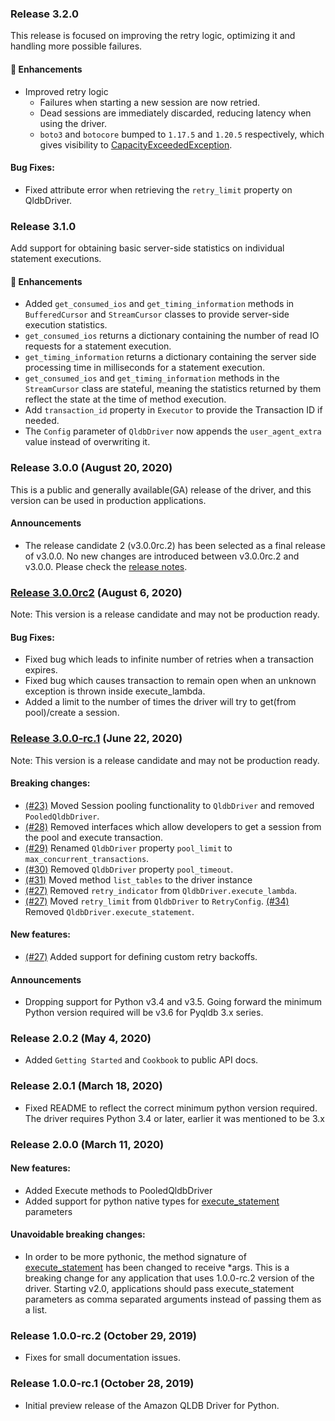 ### Release 3.2.0
This release is focused on improving the retry logic, optimizing it and handling more possible failures.

#### :tada: Enhancements
* Improved retry logic
   * Failures when starting a new session are now retried.
   * Dead sessions are immediately discarded, reducing latency when using the driver.
   * `boto3` and `botocore` bumped to `1.17.5` and `1.20.5` respectively, which gives visibility to [CapacityExceededException](https://docs.aws.amazon.com/qldb/latest/developerguide/driver-errors.html).

#### Bug Fixes:
* Fixed attribute error when retrieving the `retry_limit` property on QldbDriver.

### Release 3.1.0
Add support for obtaining basic server-side statistics on individual statement executions.

#### :tada: Enhancements
* Added `get_consumed_ios` and `get_timing_information` methods in `BufferedCursor` and `StreamCursor` classes to provide server-side execution statistics.
* `get_consumed_ios` returns a dictionary containing the number of read IO requests for a statement execution.
* `get_timing_information` returns a dictionary containing the server side processing time in milliseconds for a statement execution.
* `get_consumed_ios` and `get_timing_information` methods in the `StreamCursor` class are stateful, meaning the statistics returned by them reflect the state at the time of method execution.
* Add `transaction_id` property in `Executor` to provide the Transaction ID if needed.
* The `Config` parameter of `QldbDriver` now appends the `user_agent_extra` value instead of overwriting it.

### Release 3.0.0 (August 20, 2020)
This is a public and generally available(GA) release of the driver, and this version can be used in production applications.

#### Announcements
* The release candidate 2 (v3.0.0rc.2) has been selected as a final release of v3.0.0. No new changes are
introduced between v3.0.0rc.2 and v3.0.0. Please check the [release notes](https://github.com/awslabs/amazon-qldb-driver-python/releases/tag/v3.0.0).

### [Release 3.0.0rc2](https://github.com/awslabs/amazon-qldb-driver-python/releases/tag/v3.0.0rc2) (August 6, 2020)
Note: This version is a release candidate and may not be production ready.

#### Bug Fixes:

* Fixed bug which leads to infinite number of retries when a transaction expires.
* Fixed bug which causes transaction to remain open when an unknown exception is thrown inside execute_lambda.
* Added a limit to the number of times the driver will try to get(from pool)/create a session. 

### [Release 3.0.0-rc.1](https://github.com/awslabs/amazon-qldb-driver-python/releases/tag/v3.0.0-rc.1) (June 22, 2020)
Note: This version is a release candidate and may not be production ready.

#### Breaking changes:

* [(#23)](https://github.com/awslabs/amazon-qldb-driver-python/issues/23) Moved Session pooling functionality to 
`QldbDriver` and removed `PooledQldbDriver`.
* [(#28)](https://github.com/awslabs/amazon-qldb-driver-python/issues/28) Removed interfaces which allow developers to 
get a session from the pool and execute transaction.
* [(#29)](https://github.com/awslabs/amazon-qldb-driver-python/issues/29) Renamed `QldbDriver` property `pool_limit` to 
`max_concurrent_transactions`.
* [(#30)](https://github.com/awslabs/amazon-qldb-driver-python/issues/30) Removed `QldbDriver` property `pool_timeout`.
* [(#31)](https://github.com/awslabs/amazon-qldb-driver-python/issues/31) Moved method `list_tables` to the driver 
instance
* [(#27)](https://github.com/awslabs/amazon-qldb-driver-python/issues/27) Removed `retry_indicator` 
from `QldbDriver.execute_lambda`.
* [(#27)](https://github.com/awslabs/amazon-qldb-driver-python/issues/27) Moved `retry_limit` from `QldbDriver` to 
`RetryConfig`.
 [(#34)](https://github.com/awslabs/amazon-qldb-driver-python/issues/34)  Removed `QldbDriver.execute_statement`.

#### New features:

* [(#27)](https://github.com/awslabs/amazon-qldb-driver-python/issues/27) Added support for defining custom retry 
backoffs.

#### Announcements 

* Dropping support for Python v3.4 and v3.5. Going forward the minimum Python version required will be v3.6 for Pyqldb 3.x 
series.


### Release 2.0.2 (May 4, 2020)
* Added `Getting Started` and `Cookbook` to public API docs.

### Release 2.0.1 (March 18, 2020)

* Fixed README to reflect the correct minimum python version required.
The driver requires Python 3.4 or later, earlier it was mentioned to be 3.x

### Release 2.0.0 (March 11, 2020)

#### New features:
* Added Execute methods to PooledQldbDriver
* Added support for python native types for [execute_statement](https://amazon-qldb-driver-python.readthedocs.io/en/v2.0.0/reference/session/pooled_qldb_session.html#pyqldb.session.pooled_qldb_session.PooledQldbSession.execute_statement) parameters

#### Unavoidable breaking changes:
* In order to be more pythonic, the method signature of [execute_statement](https://amazon-qldb-driver-python.readthedocs.io/en/v2.0.0/reference/session/pooled_qldb_session.html#pyqldb.session.pooled_qldb_session.PooledQldbSession.execute_statement) has 
been changed to receive *args. This is a breaking change for any application 
that uses 1.0.0-rc.2 version of the driver. Starting v2.0, applications should 
pass execute_statement parameters as comma separated arguments instead of passing them as a list.

### Release 1.0.0-rc.2 (October 29, 2019)

* Fixes for small documentation issues.

### Release 1.0.0-rc.1 (October 28, 2019)

* Initial preview release of the Amazon QLDB Driver for Python.
